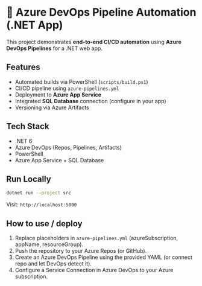# 🚀 Azure DevOps Pipeline Automation (.NET App)

This project demonstrates **end-to-end CI/CD automation** using **Azure DevOps Pipelines** for a .NET web app.

## Features
- Automated builds via PowerShell (`scripts/build.ps1`)
- CI/CD pipeline using `azure-pipelines.yml`
- Deployment to **Azure App Service**
- Integrated **SQL Database** connection (configure in your app)
- Versioning via Azure Artifacts

## Tech Stack
- .NET 6
- Azure DevOps (Repos, Pipelines, Artifacts)
- PowerShell
- Azure App Service + SQL Database

## Run Locally
```bash
dotnet run --project src
```
Visit: `http://localhost:5000`

## How to use / deploy
1. Replace placeholders in `azure-pipelines.yml` (azureSubscription, appName, resourceGroup).
2. Push the repository to your Azure Repos (or GitHub).
3. Create an Azure DevOps Pipeline using the provided YAML (or connect repo and let DevOps detect it).
4. Configure a Service Connection in Azure DevOps to your Azure subscription.
